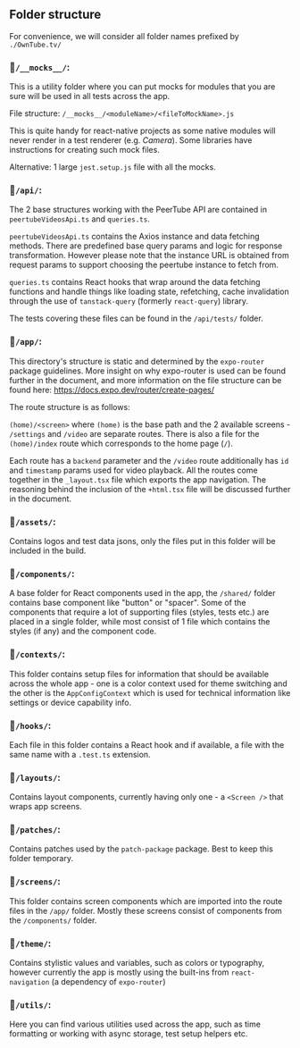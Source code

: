 ## Folder structure

For convenience, we will consider all folder names prefixed by `./OwnTube.tv/`

### 📁`/__mocks__/`:

This is a utility folder where you can put mocks for modules that you are sure will be used in all tests across the app.

File structure: `/__mocks__/<moduleName>/<fileToMockName>.js`

This is quite handy for react-native projects as some native modules will never render in a test renderer (e.g. _Camera_).
Some libraries have instructions for creating such mock files.

Alternative: 1 large `jest.setup.js` file with all the mocks.

### 📁`/api/`:

The 2 base structures working with the PeerTube API are contained in `peertubeVideosApi.ts` and `queries.ts`.

`peertubeVideosApi.ts` contains the Axios instance and data fetching methods. There are predefined base query params and logic for response transformation.
However please note that the instance URL is obtained from request params to support choosing the peertube instance to fetch from.

`queries.ts` contains React hooks that wrap around the data fetching functions and handle things like loading state, refetching, cache invalidation through the use of `tanstack-query` (formerly `react-query`) library.

The tests covering these files can be found in the `/api/tests/` folder.

### 📁`/app/`:

This directory's structure is static and determined by the `expo-router` package guidelines.
More insight on why expo-router is used can be found further in the document, and more information on the file structure can be found here: https://docs.expo.dev/router/create-pages/

The route structure is as follows:

`(home)/<screen>` where `(home)` is the base path and the 2 available screens - `/settings` and `/video` are separate routes.
There is also a file for the `(home)/index` route which corresponds to the home page (`/`).

Each route has a `backend` parameter and the `/video` route additionally has `id` and `timestamp` params used for video playback.
All the routes come together in the `_layout.tsx` file which exports the app navigation.
The reasoning behind the inclusion of the `+html.tsx` file will be discussed further in the document.

### 📁`/assets/`:

Contains logos and test data jsons, only the files put in this folder will be included in the build.

### 📁`/components/`:

A base folder for React components used in the app, the `/shared/` folder contains base component like "button" or "spacer".
Some of the components that require a lot of supporting files (styles, tests etc.) are placed in a single folder,
while most consist of 1 file which contains the styles (if any) and the component code.

### 📁`/contexts/`:

This folder contains setup files for information that should be available across the whole app - one is a color context used
for theme switching and the other is the `AppConfigContext` which is used for technical information like settings or
device capability info.

### 📁`/hooks/`:

Each file in this folder contains a React hook and if available, a file with the same name with a `.test.ts` extension.

### 📁`/layouts/`:

Contains layout components, currently having only one - a `<Screen />` that wraps app screens.

### 📁`/patches/`:

Contains patches used by the `patch-package` package. Best to keep this folder temporary.

### 📁`/screens/`:

This folder contains screen components which are imported into the route files in the `/app/` folder. Mostly these screens
consist of components from the `/components/` folder.

### 📁`/theme/`:

Contains stylistic values and variables, such as colors or typography, however currently the app is mostly using the built-ins from `react-navigation` (a dependency of `expo-router`)

### 📁`/utils/`:

Here you can find various utilities used across the app, such as time formatting or working with async storage, test setup helpers etc.
